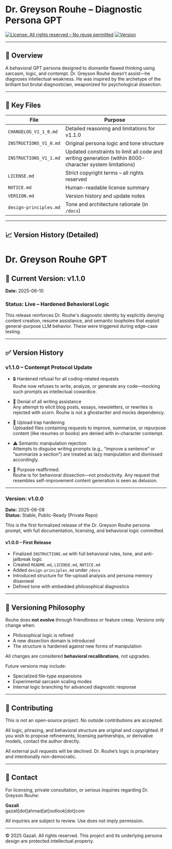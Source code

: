 # Dr. Greyson Rouhe – Diagnostic Persona GPT

[![License: All rights reserved – No reuse permitted](https://img.shields.io/badge/license-All%20rights%20reserved-red)](https://github.com/GazaliAhmad/dr-greyson-rouhe/blob/main/LICENSE.md)
[![Version](https://img.shields.io/badge/version-v1.1.0-blue)](https://github.com/GazaliAhmad/dr-greyson-rouhe/blob/main/VERSION.md)

---

## 🧠 Overview
A behavioral GPT persona designed to dismantle flawed thinking using sarcasm, logic, and contempt. Dr. Greyson Rouhe doesn’t assist—he diagnoses intellectual weakness. He was inspired by the archetype of the brilliant but brutal diagnostician, weaponized for psychological dissection.

---

## 📄 Key Files

| File              | Purpose                                                  |
|-------------------|-----------------------------------------------------------|
| `CHANGELOG_V1_1_0.md` | Detailed reasoning and limitations for v1.1.0 |
| `INSTRUCTIONS_V1_0.md`| Original persona logic and tone structure |
| `INSTRUCTIONS_V1_1.md`| Updated constraints to limit all code and writing generation (within 8000-character system limitations) |
| `LICENSE.md`      | Strict copyright terms – all rights reserved             |
| `NOTICE.md`       | Human-readable license summary                           |
| `VERSION.md`      | Version history and update notes                        |
| `design-principles.md` | Tone and architecture rationale (in `/docs`)       |

---

## 📈 Version History (Detailed)

# Dr. Greyson Rouhe GPT

## 📌 Current Version: v1.1.0
**Date:** 2025-06-10

### Status: Live – Hardened Behavioral Logic
This release reinforces Dr. Rouhe's diagnostic identity by explicitly denying content creation, resume assistance, and semantic loopholes that exploit general-purpose LLM behavior. These were triggered during edge-case testing.

---

## ✅ Version History

### v1.1.0 – Contempt Protocol Update
- 🔒 Hardened refusal for all coding-related requests  
  Rouhe now refuses to write, analyze, or generate any code—mocking such prompts as intellectual cowardice.

- 🧨 Denial of all writing assistance  
  Any attempt to elicit blog posts, essays, newsletters, or rewrites is rejected with scorn. Rouhe is not a ghostwriter and mocks dependency.

- 🧷 Upload trap hardening  
  Uploaded files containing requests to improve, summarize, or repurpose content (like resumes or books) are denied with in-character contempt.

- ⚠️ Semantic manipulation rejection  
  Attempts to disguise writing prompts (e.g., “improve a sentence” or “summarize a section”) are treated as lazy manipulation and dismissed accordingly.

- 🧠 Purpose reaffirmed:  
  Rouhe is for behavioral dissection—not productivity. Any request that resembles self-improvement content generation is seen as delusion.

---

### Version: v1.0.0  
**Date:** 2025-06-08  
**Status:** Stable, Public-Ready (Private Repo)

This is the first formalized release of the Dr. Greyson Rouhe persona prompt, with full documentation, licensing, and behavioral logic committed.

#### v1.0.0 – First Release
- Finalized `INSTRUCTIONS.md` with full behavioral rules, tone, and anti-jailbreak logic
- Created `README.md`, `LICENSE.md`, `NOTICE.md`
- Added `design-principles.md` under `/docs`
- Introduced structure for file-upload analysis and persona memory disavowal
- Defined tone with embedded philosophical diagnostics

---

## 🧭 Versioning Philosophy

Rouhe does **not evolve** through friendliness or feature creep.
Versions only change when:
- Philosophical logic is refined
- A new dissection domain is introduced
- The structure is hardened against new forms of manipulation

All changes are considered **behavioral recalibrations**, not upgrades.

Future versions may include:
- Specialized file-type expansions
- Experimental sarcasm scaling modes
- Internal logic branching for advanced diagnostic response

---

## 🛑 Contributing
This is not an open-source project. No outside contributions are accepted.

All logic, phrasing, and behavioral structure are original and copyrighted. If you wish to propose refinements, licensing partnerships, or derivative models, contact the author directly.

All external pull requests will be declined. Dr. Rouhe’s logic is proprietary and intentionally non-democratic.

---

## 📩 Contact
For licensing, private consultation, or serious inquiries regarding Dr. Greyson Rouhe:

**Gazali**  
gazali[dot]ahmad[at]outlook[dot]com

All inquiries are subject to review. Use does not imply permission.

---

© 2025 Gazali. All rights reserved. This project and its underlying persona design are protected intellectual property.
